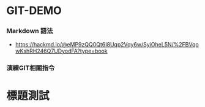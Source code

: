 # GIT-DEMO


### Markdown 語法
- https://hackmd.io/@eMP9zQQ0Qt6I8Uqp2Vqy6w/SyiOheL5N/%2FBVqowKshRH246Q7UDyodFA?type=book

### 演練GIT相關指令

標題測試
=


